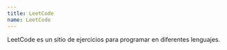 ```yaml
---
title: LeetCode
name: LeetCode
---
```

LeetCode es un sitio de ejercicios para programar en diferentes lenguajes.